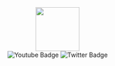 <div id="header" align="center">
    <img src="https://github.com/offedward/offedward/assets/101495776/88c8a257-844a-4ac5-9eab-7f346af9ecfc.gif" width="100"/>
</div>
<div id="badges" align="center">
  <img src="https://img.shields.io/badge/YouTube-red?style=for-the-badge&logo=youtube&logoColor=white" alt="Youtube Badge"/>
  <img src="https://img.shields.io/badge/Twitter-blue?style=for-the-badge&logo=twitter&logoColor=white" alt="Twitter Badge"/>
</div>
